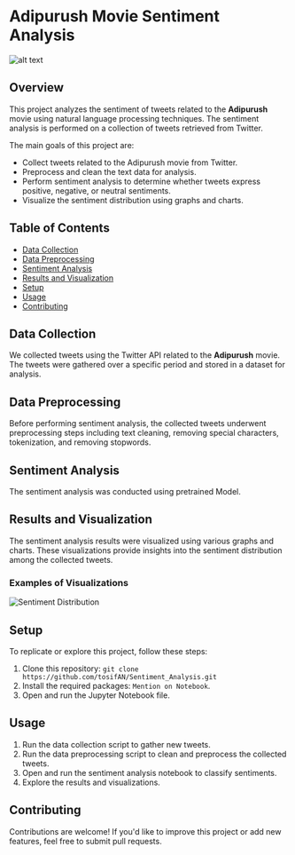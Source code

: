 # Adipurush Movie Sentiment Analysis

![alt text](https://images.indianexpress.com/2022/10/Adipurush-1200.jpg )

## Overview

This project analyzes the sentiment of tweets related to the **Adipurush** movie using natural language processing techniques. The sentiment analysis is performed on a collection of tweets retrieved from Twitter.

The main goals of this project are:
- Collect tweets related to the Adipurush movie from Twitter.
- Preprocess and clean the text data for analysis.
- Perform sentiment analysis to determine whether tweets express positive, negative, or neutral sentiments.
- Visualize the sentiment distribution using graphs and charts.

## Table of Contents

- [Data Collection](#data-collection)
- [Data Preprocessing](#data-preprocessing)
- [Sentiment Analysis](#sentiment-analysis)
- [Results and Visualization](#results-and-visualization)
- [Setup](#setup)
- [Usage](#usage)
- [Contributing](#contributing)


## Data Collection

We collected tweets using the Twitter API related to the **Adipurush** movie. The tweets were gathered over a specific period and stored in a dataset for analysis.

## Data Preprocessing

Before performing sentiment analysis, the collected tweets underwent preprocessing steps including text cleaning, removing special characters, tokenization, and removing stopwords.

## Sentiment Analysis

The sentiment analysis was conducted using pretrained Model.

## Results and Visualization

The sentiment analysis results were visualized using various graphs and charts. These visualizations provide insights into the sentiment distribution among the collected tweets.

### Examples of Visualizations

![Sentiment Distribution](sentiment_distribution.png)
<!-- Add more visualization images here -->

## Setup

To replicate or explore this project, follow these steps:

1. Clone this repository: `git clone https://github.com/tosifAN/Sentiment_Analysis.git`
2. Install the required packages: `Mention on Notebook`.
3. Open and run the Jupyter Notebook file.

## Usage

1. Run the data collection script to gather new tweets.
2. Run the data preprocessing script to clean and preprocess the collected tweets.
3. Open and run the sentiment analysis notebook to classify sentiments.
4. Explore the results and visualizations.

## Contributing

Contributions are welcome! If you'd like to improve this project or add new features, feel free to submit pull requests.



